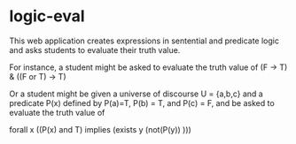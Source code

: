 # logic-eval
This web application creates expressions in sentential and predicate logic and asks students to evaluate their truth value.

For instance, a student might be asked to evaluate the truth value of (F -> T) & ((F or T) -> T)

Or a student might be given a universe of discourse U = {a,b,c} and a predicate P(x) defined by P(a)=T, P(b) = T, and P(c) = F, and be asked to evaluate the truth value of

  forall x ((P(x) and T) implies (exists y (not(P(y)) )))
